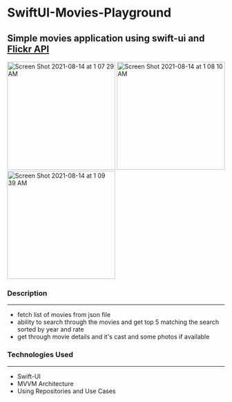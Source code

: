# SwiftUI-Movies-Playground

## Simple movies application using swift-ui and [Flickr API](https://www.flickr.com/services/api)

<img width="250" alt="Screen Shot 2021-08-14 at 1 07 29 AM" src="https://user-images.githubusercontent.com/52767660/129426118-6a8ad453-7c6b-42c8-a164-dad4516f6f4e.png"> <img width="250" alt="Screen Shot 2021-08-14 at 1 08 10 AM" src="https://user-images.githubusercontent.com/52767660/129426123-2de67de4-db74-4468-8fbc-b18fc3098273.png"> <img width="250" alt="Screen Shot 2021-08-14 at 1 09 39 AM" src="https://user-images.githubusercontent.com/52767660/129426126-0ef731b8-c170-48ef-979a-c6cafa55e0fc.png">

### Description
------------------------------------
* fetch list of movies from json file
* ability to search through the movies and get top 5 matching the search sorted by year and rate
* get through movie details and it's cast and some photos if available 

### Technologies Used
------------------------------------
* Swift-UI
* MVVM Architecture
* Using Repositories and Use Cases
